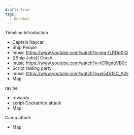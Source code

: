 ```yaml
---
draft: true
tags:
  - Oneshot
---
```


Timeline
Introduction
- Captain Naycar
- Ship People
- music https://www.youtube.com/watch?v=mq-tLRDdKjQ
- [[Ship Jobs]]
Crash
- music https://www.youtube.com/watch?v=tCRlgnuVB0c
- Script
raiding party
- music https://www.youtube.com/watch?v=w54512C_A2k
- Map

ravine
- rewards
- script
Cockatrice attack
- Map

Camp attack  
- Map
